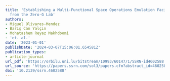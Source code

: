 ```yaml
---
title: 'Establishing a Multi-Functional Space Operations Emulation Facility: Insights
  from the Zero-G Lab'
authors:
- Miguel Olivares-Mendez
- Barış Can Yalçın
- Mohatashem Reyaz Makhdoomi
- 'et. al.'
date: '2023-01-01'
publishDate: '2024-03-07T15:06:01.654581Z'
publication_types:
- article-journal
url_pdf: 'https://orbilu.uni.lu/bitstream/10993/60147/1/SSRN-id4602588.pdf'
url_source: 'https://papers.ssrn.com/sol3/papers.cfm?abstract_id=4602588'
doi: '10.2139/ssrn.4602588'
---
```

